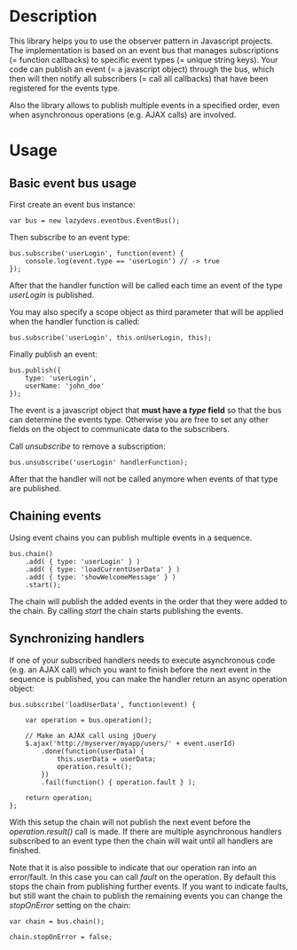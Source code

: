 Description
===========

This library helps you to use the observer pattern in Javascript projects. The implementation is based on an event bus that manages subscriptions (= function callbacks) to specific event types (= unique string keys). Your code can publish an event (= a javascript object) through the bus, which then will then notify all subscribers (= call all callbacks) that have been registered for the events type.

Also the library allows to publish multiple events in a specified order, even when asynchronous operations (e.g. AJAX calls) are involved.

Usage
=====

Basic event bus usage
---------------------

First create an event bus instance:

    var bus = new lazydevs.eventbus.EventBus();

Then subscribe to an event type:

    bus.subscribe('userLogin', function(event) {
        console.log(event.type == 'userLogin') // -> true
    });

After that the handler function will be called each time an event of the type *userLogin* is published.

You may also specify a scope object as third parameter that will be applied when the handler function is called:

    bus.subscribe('userLogin', this.onUserLogin, this);

Finally publish an event:

    bus.publish({
        type: 'userLogin',
        userName: 'john_doe'
    });

The event is a javascript object that **must have a *type* field** so that the bus can determine the events type. Otherwise you are free to set any other fields on the object to communicate data to the subscribers.

Call *unsubscribe* to remove a subscription:

    bus.unsubscribe('userLogin' handlerFunction);

After that the handler will not be called anymore when events of that type are published.

Chaining events
---------------

Using event chains you can publish multiple events in a sequence.

    bus.chain()
        .add( { type: 'userLogin' } )
        .add( { type: 'loadCurrentUserData' } )
        .add( { type: 'showWelcomeMessage' } )
        .start();

The chain will publish the added events in the order that they were added to the chain. By calling *start* the chain starts publishing the events.

Synchronizing handlers
----------------------

If one of your subscribed handlers needs to execute asynchronous code (e.g. an AJAX call) which you want to finish before the next event in the sequence is published, you can make the handler return an async operation object:

    bus.subscribe('loadUserData', function(event) {

        var operation = bus.operation();

        // Make an AJAX call using jQuery
        $.ajax('http://myserver/myapp/users/' + event.userId)
            .done(function(userData) {
                this.userData = userData;
                operation.result();
            })
            .fail(function() { operation.fault } );

        return operation;
    };

With this setup the chain will not publish the next event before the *operation.result()* call is made. If there are multiple asynchronous handlers subscribed to an event type then the chain will wait until all handlers are finished.

Note that it is also possible to indicate that our operation ran into an error/fault. In this case you can call *fault* on the operation. By default this stops the chain from publishing further events. If you want to indicate faults, but still want the chain to publish the remaining events you can change the *stopOnError* setting on the chain:

    var chain = bus.chain();

    chain.stopOnError = false;